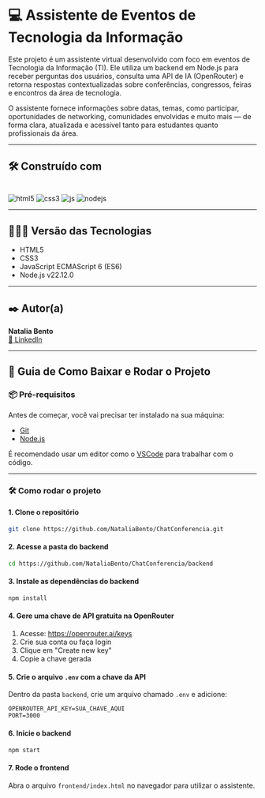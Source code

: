 
# 💻 Assistente de Eventos de Tecnologia da Informação

Este projeto é um assistente virtual desenvolvido com foco em eventos de Tecnologia da Informação (TI). Ele utiliza um backend em Node.js para receber perguntas dos usuários, consulta uma API de IA (OpenRouter) e retorna respostas contextualizadas sobre conferências, congressos, feiras e encontros da área de tecnologia.

O assistente fornece informações sobre datas, temas, como participar, oportunidades de networking, comunidades envolvidas e muito mais — de forma clara, atualizada e acessível tanto para estudantes quanto profissionais da área.


---

## 🛠️ Construído com

<div style="display: inline-block"><br/>
  <img align="center" alt="html5" src="https://img.shields.io/badge/HTML5-E34F26?style=for-the-badge&logo=html5&logoColor=white" />
  <img align="center" alt="css3" src="https://img.shields.io/badge/CSS3-1572B6?style=for-the-badge&logo=css3&logoColor=white" />
  <img align="center" alt="js" src="https://img.shields.io/badge/JavaScript-F7DF1E?style=for-the-badge&logo=javascript&logoColor=black" />
  <img align="center" alt="nodejs" src="https://img.shields.io/badge/Node.js-43853D?style=for-the-badge&logo=node.js&logoColor=white" /> 
</div><br/>

---

## 👨🏽‍💻 Versão das Tecnologias

- HTML5  
- CSS3  
- JavaScript ECMAScript 6 (ES6)  
- Node.js v22.12.0  

---

## ✒️ Autor(a)

**Natalia Bento**  
[🔗 LinkedIn](https://www.linkedin.com/in/natalia-bento-364b2b235/)

---

## 🚀 Guia de Como Baixar e Rodar o Projeto

### 📦 Pré-requisitos

Antes de começar, você vai precisar ter instalado na sua máquina:

- [Git](https://git-scm.com)
- [Node.js](https://nodejs.org/pt-br)

É recomendado usar um editor como o [VSCode](https://code.visualstudio.com/) para trabalhar com o código.

---

### 🛠️ Como rodar o projeto

#### 1. Clone o repositório

```bash
git clone https://github.com/NataliaBento/ChatConferencia.git
```

#### 2. Acesse a pasta do backend

```bash
cd https://github.com/NataliaBento/ChatConferencia/backend
```

#### 3. Instale as dependências do backend

```bash
npm install
```

#### 4. Gere uma chave de API gratuita na OpenRouter

1. Acesse: https://openrouter.ai/keys  
2. Crie sua conta ou faça login  
3. Clique em "Create new key"  
4. Copie a chave gerada

#### 5. Crie o arquivo `.env` com a chave da API

Dentro da pasta `backend`, crie um arquivo chamado `.env` e adicione:

```env
OPENROUTER_API_KEY=SUA_CHAVE_AQUI
PORT=3000
```

#### 6. Inicie o backend

```bash
npm start
```

#### 7. Rode o frontend

Abra o arquivo `frontend/index.html` no navegador para utilizar o assistente.


